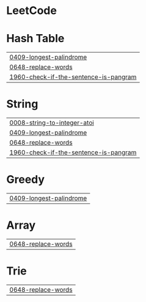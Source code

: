 # LeetCode


# Hash Table
|  |
| ------- |
| [0409-longest-palindrome](https://github.com/kothapallysidhartha/LeetCode/tree/master/0409-longest-palindrome) |
| [0648-replace-words](https://github.com/kothapallysidhartha/LeetCode/tree/master/0648-replace-words) |
| [1960-check-if-the-sentence-is-pangram](https://github.com/kothapallysidhartha/LeetCode/tree/master/1960-check-if-the-sentence-is-pangram) |
# String
|  |
| ------- |
| [0008-string-to-integer-atoi](https://github.com/kothapallysidhartha/LeetCode/tree/master/0008-string-to-integer-atoi) |
| [0409-longest-palindrome](https://github.com/kothapallysidhartha/LeetCode/tree/master/0409-longest-palindrome) |
| [0648-replace-words](https://github.com/kothapallysidhartha/LeetCode/tree/master/0648-replace-words) |
| [1960-check-if-the-sentence-is-pangram](https://github.com/kothapallysidhartha/LeetCode/tree/master/1960-check-if-the-sentence-is-pangram) |
# Greedy
|  |
| ------- |
| [0409-longest-palindrome](https://github.com/kothapallysidhartha/LeetCode/tree/master/0409-longest-palindrome) |
# Array
|  |
| ------- |
| [0648-replace-words](https://github.com/kothapallysidhartha/LeetCode/tree/master/0648-replace-words) |
# Trie
|  |
| ------- |
| [0648-replace-words](https://github.com/kothapallysidhartha/LeetCode/tree/master/0648-replace-words) |
